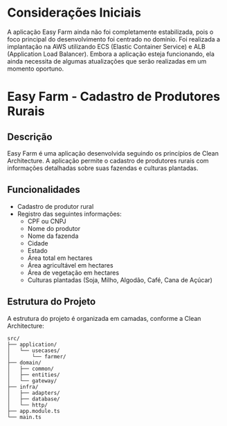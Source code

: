 # Considerações Iniciais
A aplicação Easy Farm ainda não foi completamente estabilizada, pois o foco principal do desenvolvimento foi centrado no domínio. Foi realizada a implantação na AWS utilizando ECS (Elastic Container Service) e ALB (Application Load Balancer). Embora a aplicação esteja funcionando, ela ainda necessita de algumas atualizações que serão realizadas em um momento oportuno.

# Easy Farm - Cadastro de Produtores Rurais

## Descrição

Easy Farm é uma aplicação desenvolvida seguindo os princípios de Clean Architecture. A aplicação permite o cadastro de produtores rurais com informações detalhadas sobre suas fazendas e culturas plantadas.

## Funcionalidades

- Cadastro de produtor rural
- Registro das seguintes informações:
  - CPF ou CNPJ
  - Nome do produtor
  - Nome da fazenda
  - Cidade
  - Estado
  - Área total em hectares
  - Área agricultável em hectares
  - Área de vegetação em hectares
  - Culturas plantadas (Soja, Milho, Algodão, Café, Cana de Açúcar)

## Estrutura do Projeto

A estrutura do projeto é organizada em camadas, conforme a Clean Architecture:

```
src/
├── application/
│   └── usecases/
│       └── farmer/
├── domain/
│   ├── common/
│   ├── entities/
│   └── gateway/
├── infra/
│   ├── adapters/
│   ├── database/
│   └── http/
├── app.module.ts
└── main.ts

```



